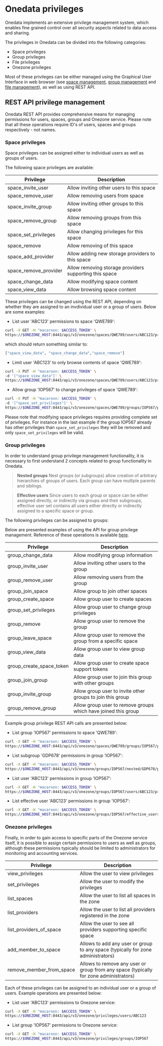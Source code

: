 # Onedata privileges

<!-- toc -->

Onedata implements an extensive privilege management system, which enables fine grained control over all security aspects related to data access and sharing.

The privileges in Onedata can be divided into the following categories:
- Space privileges
- Group privileges
- File privileges
- Onezone privileges

Most of these privileges can be either managed using the Graphical User Interface in web browser (see [space management](./space_management.md), [group management](group_management.md) and [file management](file_management.md)), as well as using REST API.


## REST API privilege management
Onedata REST API provides comprehensive means for managing permissions for users, spaces, groups and Onezone service. Please note that all these operations require ID's of users, spaces and groups respectively - not names.

### Space privileges

Space privileges can be assigned either to individual users as well as groups of users. 

The following space privileges are available:

| Privilege    | Description     |
|--------------|-----------------|
| space_invite_user     | Allow inviting other users to this space |
| space_remove_user     | Allow removing users from space |
| space_invite_group    | Allow inviting other groups to this space |
| space_remove_group    | Allow removing groups from this space |
| space_set_privileges  | Allow changing privileges for this space |
| space_remove          | Allow removing of this space |
| space_add_provider    | Allow adding new storage providers to this space |
| space_remove_provider | Allow removing storage providers supporting this space |
| space_change_data     | Allow modifying space content |
| space_view_data       | Allow browsing space content |

These privileges can be changed using the REST API, depending on whether they are assigned to an invdividual user or a group of users. Below are some examples:
* List user 'ABC123' permissions to space 'QWE789':
```bash
curl -X GET -H "macaroon: $ACCESS_TOKEN" \
https://$ONEZONE_HOST:8443/api/v3/onezone/spaces/QWE789/users/ABC123/privileges
```
which should return something similar to:
```bash
["space_view_data", "space_change_data","space_remove"]
```
* Limit user 'ABC123' to only browse contents of space 'QWE789':
```bash
curl -X PUT -H "macaroon: $ACCESS_TOKEN" \
-d '["space_view_data"]' \
https://$ONEZONE_HOST:8443/api/v3/onezone/spaces/QWE789/users/ABC123/privileges
```
* Allow group 'IOP567' to change privileges of space 'QWE789':
```bash
curl -X PUT -H "macaroon: $ACCESS_TOKEN" \
-d '["space_set_privileges"]' \
https://$ONEZONE_HOST:8443/api/v3/onezone/spaces/QWE789/groups/IOP567/privileges
```

Please note that modifying space privileges requires providing complete set of privileges. For instance in the last example if the group IOP567 already has other privileges than `space_set_privileges` they will be removed and only `space_set_privileges` will be valid.

### Group privileges
In order to understand group privilege management functionality, it is necessary to first understand 2 concepts related to group functionality in Onedata.

> **Nested groups**
> Nest groups (or subgroups) allow creation of arbitrary hierarchies of groups of users. Each group can have mutliple parents and siblings.

> **Effective users**
>Since users to each group or space can be either assigned directly, or indirectly via groups and their subgroups, effective user set contains all users either directly or indirectly assigned to a specific space or group. 

The following privileges can be assigned to groups:

Below are presented examples of using the API for group privilege management. Reference of these operations is available [here]().

| Privilege    | Description     |
|--------------|-----------------|
| group_change_data | Allow modifying group information |
| group_invite_user | Allow inviting other users to the group |
| group_remove_user | Allow removing users from the group |
| group_join_space | Allow group to join other spaces |
| group_create_space | Allow group user to create spaces |
| group_set_privileges | Allow group user to change group privileges |
| group_remove | Allow group user to remove the group |
| group_leave_space | Allow group user to remove the group from a specific space |
| group_view_data | Allow group user to view group data |
| group_create_space_token | Allow group user to create space support tokens |
| group_join_group | Allow group user to join this group with other groups |
| group_invite_group | Allow group user to invite other groups to join this group |
| group_remove_group | Allow group user to remove groups which have joined this group |

Example group privilege REST API calls are presented below:
* List group 'IOP567' permissions to space 'QWE789':
```bash
curl -X GET -H "macaroon: $ACCESS_TOKEN" \
https://$ONEZONE_HOST:8443/api/v3/onezone/spaces/QWE789/groups/IOP567/privileges
```

* List subgroup 'GDP678' permissions in group 'IOP567':
```bash
curl -X GET -H "macaroon: $ACCESS_TOKEN" \
https://$ONEZONE_HOST:8443/api/v3/onezone/groups/IOP567/nested/GDP678/privileges
```

* List user 'ABC123' permissions in group 'IOP567':
```bash
curl -X GET -H "macaroon: $ACCESS_TOKEN" \
https://$ONEZONE_HOST:8443/api/v3/onezone/groups/IOP567/users/ABC123/privileges
```

* List effective user 'ABC123' permissions in group 'IOP567':
```bash
curl -X GET -H "macaroon: $ACCESS_TOKEN" \
https://$ONEZONE_HOST:8443/api/v3/onezone/groups/IOP567/effective_users/ABC123/privileges
```


### Onezone privileges

Finally, in order to gain access to specific parts of the Onezone service itself, it is possible to assign certain permissions to users as well as groups, although these permissions typically should be limited to administrators for monitoring and accounting services.

| Privilege    | Description     |
|--------------|-----------------|
| view_privileges | Allow the user to view privileges |
| set_privileges | Allow the user to modify the privileges |
| list_spaces | Allow the user to list all spaces in the zone |
| list_providers | Allow the user to list all providers registered in the zone |
| list_providers_of_space | Allow the user to see all providers supporting specific space|
| add_member_to_space | Allows to add any user or group to any space (typically for zone administrators) |
| remove_member_from_space | Allows to remove any user or group from any space (typically for zone administrators) |

Each of these privileges can be assigned to an individual user or a group of users. Example operations are presented below:

* List user 'ABC123' permissions to Onezone service:
```bash
curl -X GET -H "macaroon: $ACCESS_TOKEN" \
https://$ONEZONE_HOST:8443/api/v3/onezone/privileges/users/ABC123
```

* List group 'IOP567' permissions to Onezone service:
```bash
curl -X GET -H "macaroon: $ACCESS_TOKEN" \
https://$ONEZONE_HOST:8443/api/v3/onezone/privileges/groups/IOP567
```


